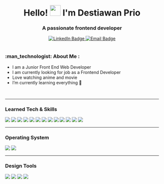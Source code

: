 <h1 align="center"> Hello! 
<img src="https://raw.githubusercontent.com/iampavangandhi/iampavangandhi/master/gifs/Hi.gif" width=35 />
 I'm Destiawan Prio
</h1>
<h3 align="center">A passionate frontend developer</h3>

<div align="center">
  <div>
    <a href="https://www.linkedin.com/in/destiawanprio/">
      <img src="https://img.shields.io/badge/LinkedIn-blue?style=for-the-badge&logo=linkedin&logoColor=white" alt="LinkedIn Badge"/>
    </a>
    <a href="mailto:destiawan.prio@gmail.com">
      <img src="https://img.shields.io/badge/Gmail-D14836?style=for-the-badge&logo=gmail&logoColor=white" alt="Email Badge"/>
    </a>
  </div>
  <img src="https://komarev.com/ghpvc/?username=destiawanD&style=flat-square&color=blue" alt=""/>
</div>
<br />

<h3 align="left">:man_technologist: About Me :</h3>
<div align="left">
  <ul>
    <li>I am a Junior Front End Web Developer</li>
    <li>I am currently looking for job as a Frontend Developer</li>
    <li>Love watching anime and movie</li>
    <li>I’m currently learning everything 🤣
  </ul>
</div>
<br/>

---

### Learned Tech & Skills
<img src = "https://img.shields.io/badge/-HTML5-E34F26?style=flat&logo=html5&logoColor=white"> <img src = "https://img.shields.io/badge/-CSS3-1572B6?style=flat&logo=css3&logoColor=white">
<img src="https://img.shields.io/badge/-Bootstrap-563D7C?style=flat&logo=bootstrap&logoColor=white"> <img src="https://img.shields.io/badge/-Tailwindcss-38B2AC?style=flat&logo=tailwind-css&logoColor=ffffff">
<img src="https://img.shields.io/badge/-JavaScript-eed718?style=flat&logo=javascript&logoColor=ffffff"> <img src="https://img.shields.io/badge/-React_Js-000000?style=flat&logo=react&logoColor=00c8ff">
<img src="http://img.shields.io/badge/-Next_Js-black?style=flat&logo=next.js&logoColor=white"> <img src="http://img.shields.io/badge/-Git-F1502F?style=flat&logo=git&logoColor=FFFFFF">
<img src="http://img.shields.io/badge/-Github-000000?style=flat&logo=github&logoColor=FFFFFF"> <img src="http://img.shields.io/badge/-VS%20Code-007ACC?style=flat&logo=visual%20studio%20code&logoColor=white">
<img src="https://img.shields.io/badge/Sass-CC6699?style=for-the-badge&logo=sass&logoColor=white"> <img src="https://img.shields.io/badge/PHP-777BB4?style=for-the-badge&logo=php&logoColor=white">
<img src="https://img.shields.io/badge/MySQL-00000F?style=for-the-badge&logo=mysql&logoColor=white">

---

### Operating System
<img src="http://img.shields.io/badge/-Windows%2010-0078D6?style=flat&logo=windows&logoColor=white"> 
<img src="https://img.shields.io/badge/mac%20os-000000?style=for-the-badge&logo=apple&logoColor=white">

---

### Design Tools
<img src="http://img.shields.io/badge/-Adobe%20photoshop-%2331A8FF.svg?style=flat&logo=adobe%20photoshop&logoColor=white"> <img src="http://img.shields.io/badge/-Adobe%20Illustrator-%23FF9A00.svg?style=flat&logo=adobe%20illustrator&logoColor=white">
<img src="http://img.shields.io/badge/-Adobe%20XD-470137?style=flat&logo=Adobe%20XD&logoColor=#FF61F6">  <img src="http://img.shields.io/badge/-Figma-F24E1E.svg?style=flat&logo=figma&logoColor=white">
